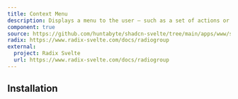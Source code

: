 ```yaml
---
title: Context Menu
description: Displays a menu to the user — such as a set of actions or functions — triggered by right click.
component: true
source: https://github.com/huntabyte/shadcn-svelte/tree/main/apps/www/src/lib/components/ui/context-menu
radix: https://www.radix-svelte.com/docs/radiogroup
external:
  project: Radix Svelte
  url: https://www.radix-svelte.com/docs/radiogroup
---
```


<script>
    import { ContextMenuDemo, ComponentExample, ManualInstall } from '$lib/components/docs'
</script>

<ComponentExample src="src/lib/components/docs/examples/context-menu/ContextMenuDemo.svelte">

<div slot="example">
<ContextMenuDemo />
</div>

</ComponentExample>

## Installation

